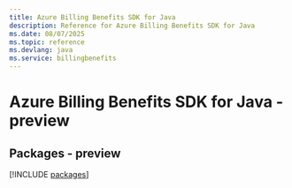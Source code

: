 ```yaml
---
title: Azure Billing Benefits SDK for Java
description: Reference for Azure Billing Benefits SDK for Java
ms.date: 08/07/2025
ms.topic: reference
ms.devlang: java
ms.service: billingbenefits
---
```

# Azure Billing Benefits SDK for Java - preview
## Packages - preview
[!INCLUDE [packages](billing-benefits-index.md)]